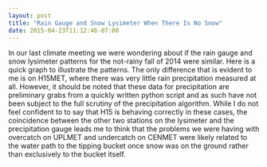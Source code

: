 ```yaml
---
layout: post
title: "Rain Gauge and Snow Lysimeter When There Is No Snow"
date: 2015-04-23T11:12:46-07:00
---
```


In our last climate meeting we were wondering about if the rain gauge and snow lysimeter patterns for the not-rainy fall of 2014 were similar. Here is a quick graph to illustrate the patterns. The only difference that is evident to me is on H15MET, where there was very little rain precipitation measured at all. However, it should be noted that these data for precipitation are preliminary grabs from a quickly written python script and as such have not been subject to the full scrutiny of the precipitation algorithm. While I do not feel confident to to say that H15 is behaving correctly in these cases, the coincidence between the other two stations on the lysimeter and the precipitation gauge leads me to think that the problems we were having with overcatch on UPLMET and undercatch on CENMET were likely related to the water path to the tipping bucket once snow was on the ground rather than exclusively to the bucket itself. 



<style>

</style>

<div id="fig_el8059643738165288636646531"></div>
<script>
function mpld3_load_lib(url, callback){
  var s = document.createElement('script');
  s.src = url;
  s.async = true;
  s.onreadystatechange = s.onload = callback;
  s.onerror = function(){console.warn("failed to load library " + url);};
  document.getElementsByTagName("head")[0].appendChild(s);
}

if(typeof(mpld3) !== "undefined" && mpld3._mpld3IsLoaded){
   // already loaded: just create the figure
   !function(mpld3){
       
       mpld3.draw_figure("fig_el8059643738165288636646531", {"axes": [{"xlim": [735460.0, 735598.0], "yscale": "linear", "axesbg": "#F0F0F0", "texts": [{"v_baseline": "auto", "h_anchor": "middle", "color": "#000000", "text": "mm", "coordinates": "axes", "zorder": 3, "alpha": 1, "fontsize": 16.8, "position": [-0.066114403735632182, 0.5], "rotation": -90.0, "id": "el805964532153424"}, {"v_baseline": "auto", "h_anchor": "middle", "color": "#000000", "text": "Daily precipitation, Fall 2014, UPLMET", "coordinates": "axes", "zorder": 3, "alpha": 1, "fontsize": 20.16, "position": [0.5, 1.0562169312169307], "rotation": -0.0, "id": "el805964532312336"}, {"v_baseline": "auto", "h_anchor": "start", "color": "#000000", "text": "None", "coordinates": "axes", "zorder": 2000003.0, "alpha": 1, "fontsize": 14.0, "position": [-0.09195402298850576, -3.3714285714285719], "rotation": -0.0, "id": "el805964535124176"}, {"v_baseline": "auto", "h_anchor": "start", "color": "#000000", "text": "snow", "coordinates": "axes", "zorder": 2000003.0, "alpha": 1, "fontsize": 16.8, "position": [0.88651109015804597, 0.67821428571428566], "rotation": -0.0, "id": "el805964535020880"}, {"v_baseline": "auto", "h_anchor": "start", "color": "#000000", "text": "pre", "coordinates": "axes", "zorder": 2000003.0, "alpha": 1, "fontsize": 16.8, "position": [0.88651109015804597, 0.3915079365079368], "rotation": -0.0, "id": "el805964535076496"}], "zoomable": true, "images": [], "xdomain": [[2014, 7, 15, 0, 0, 0, 0.0], [2014, 11, 31, 0, 0, 0, 0.0]], "ylim": [0.0, 140.0], "paths": [{"edgecolor": "#F0F0F0", "facecolor": "#F0F0F0", "edgewidth": 0.5, "pathcodes": ["M", "L", "S", "L", "S", "L", "S", "L", "S", "Z"], "yindex": 1, "coordinates": "axes", "dasharray": "10,0", "zorder": 2000001.0, "alpha": 1, "xindex": 0, "data": "data03", "id": "el805964535020432"}], "sharey": [], "sharex": ["el805964532526032", "el805964534306832"], "axesbgalpha": null, "axes": [{"scale": "linear", "tickformat": "", "grid": {"color": "#CBCBCB", "alpha": 1.0, "dasharray": "10,0", "gridOn": true}, "fontsize": 14.0, "position": "bottom", "nticks": 10, "tickvalues": null}, {"scale": "linear", "tickformat": null, "grid": {"color": "#CBCBCB", "alpha": 1.0, "dasharray": "10,0", "gridOn": true}, "fontsize": 14.0, "position": "left", "nticks": 8, "tickvalues": null}], "lines": [{"color": "#000000", "yindex": 1, "coordinates": "data", "dasharray": "10,0", "zorder": 2, "alpha": 1, "xindex": 0, "linewidth": 0.5, "data": "data01", "id": "el805964532313936"}, {"color": "#FF0000", "yindex": 2, "coordinates": "data", "dasharray": "10,0", "zorder": 2, "alpha": 1, "xindex": 0, "linewidth": 0.5, "data": "data01", "id": "el805964534966480"}, {"color": "#000000", "yindex": 1, "coordinates": "axes", "dasharray": "10,0", "zorder": 2000002.0, "alpha": 1, "xindex": 0, "linewidth": 0.5, "data": "data02", "id": "el805964535075024"}, {"color": "#FF0000", "yindex": 2, "coordinates": "axes", "dasharray": "10,0", "zorder": 2000002.0, "alpha": 1, "xindex": 0, "linewidth": 0.5, "data": "data02", "id": "el805964535077392"}], "markers": [], "id": "el805964373818960", "ydomain": [0.0, 140.0], "collections": [], "xscale": "date", "bbox": [0.080000000000000002, 0.69411764705882351, 0.87, 0.20588235294117652]}, {"xlim": [735460.0, 735598.0], "yscale": "linear", "axesbg": "#F0F0F0", "texts": [{"v_baseline": "auto", "h_anchor": "middle", "color": "#000000", "text": "mm", "coordinates": "axes", "zorder": 3, "alpha": 1, "fontsize": 16.8, "position": [-0.066114403735632182, 0.5], "rotation": -90.0, "id": "el805964532689168"}, {"v_baseline": "auto", "h_anchor": "middle", "color": "#000000", "text": "Daily precipitation, Fall 2014, CENMET", "coordinates": "axes", "zorder": 3, "alpha": 1, "fontsize": 20.16, "position": [0.5, 1.0562169312169312], "rotation": -0.0, "id": "el805964532641168"}, {"v_baseline": "auto", "h_anchor": "start", "color": "#000000", "text": "None", "coordinates": "axes", "zorder": 2000003.0, "alpha": 1, "fontsize": 14.0, "position": [-0.09195402298850576, -2.1714285714285717], "rotation": -0.0, "id": "el805964535178576"}, {"v_baseline": "auto", "h_anchor": "start", "color": "#000000", "text": "snow", "coordinates": "axes", "zorder": 2000003.0, "alpha": 1, "fontsize": 16.8, "position": [0.88651109015804597, 0.67821428571428566], "rotation": -0.0, "id": "el805964535125456"}, {"v_baseline": "auto", "h_anchor": "start", "color": "#000000", "text": "pre", "coordinates": "axes", "zorder": 2000003.0, "alpha": 1, "fontsize": 16.8, "position": [0.88651109015804597, 0.39150793650793636], "rotation": -0.0, "id": "el805964535126928"}], "zoomable": true, "images": [], "xdomain": [[2014, 7, 15, 0, 0, 0, 0.0], [2014, 11, 31, 0, 0, 0, 0.0]], "ylim": [0.0, 120.0], "paths": [{"edgecolor": "#F0F0F0", "facecolor": "#F0F0F0", "edgewidth": 0.5, "pathcodes": ["M", "L", "S", "L", "S", "L", "S", "L", "S", "Z"], "yindex": 2, "coordinates": "axes", "dasharray": "10,0", "zorder": 2000001.0, "alpha": 1, "xindex": 0, "data": "data03", "id": "el805964535124944"}], "sharey": [], "sharex": ["el805964373818960", "el805964534306832"], "axesbgalpha": null, "axes": [{"scale": "linear", "tickformat": "", "grid": {"color": "#CBCBCB", "alpha": 1.0, "dasharray": "10,0", "gridOn": true}, "fontsize": 14.0, "position": "bottom", "nticks": 10, "tickvalues": null}, {"scale": "linear", "tickformat": null, "grid": {"color": "#CBCBCB", "alpha": 1.0, "dasharray": "10,0", "gridOn": true}, "fontsize": 14.0, "position": "left", "nticks": 7, "tickvalues": null}], "lines": [{"color": "#000000", "yindex": 3, "coordinates": "data", "dasharray": "10,0", "zorder": 2, "alpha": 1, "xindex": 0, "linewidth": 0.5, "data": "data01", "id": "el805964534910096"}, {"color": "#FF0000", "yindex": 4, "coordinates": "data", "dasharray": "10,0", "zorder": 2, "alpha": 1, "xindex": 0, "linewidth": 0.5, "data": "data01", "id": "el805964534968208"}, {"color": "#000000", "yindex": 1, "coordinates": "axes", "dasharray": "10,0", "zorder": 2000002.0, "alpha": 1, "xindex": 0, "linewidth": 0.5, "data": "data02", "id": "el805964535126352"}, {"color": "#FF0000", "yindex": 3, "coordinates": "axes", "dasharray": "10,0", "zorder": 2000002.0, "alpha": 1, "xindex": 0, "linewidth": 0.5, "data": "data02", "id": "el805964535127696"}], "markers": [], "id": "el805964532526032", "ydomain": [0.0, 120.0], "collections": [], "xscale": "date", "bbox": [0.080000000000000002, 0.44705882352941184, 0.87, 0.20588235294117641]}, {"xlim": [735460.0, 735598.0], "yscale": "linear", "axesbg": "#F0F0F0", "texts": [{"v_baseline": "auto", "h_anchor": "middle", "color": "#000000", "text": "mm", "coordinates": "axes", "zorder": 3, "alpha": 1, "fontsize": 16.8, "position": [-0.066114403735632182, 0.5], "rotation": -90.0, "id": "el805964534399056"}, {"v_baseline": "auto", "h_anchor": "middle", "color": "#000000", "text": "Daily precipitation, Fall 2014, H15MET", "coordinates": "axes", "zorder": 3, "alpha": 1, "fontsize": 20.16, "position": [0.5, 1.0562169312169312], "rotation": -0.0, "id": "el805964534433680"}, {"v_baseline": "auto", "h_anchor": "start", "color": "#000000", "text": "None", "coordinates": "axes", "zorder": 2000003.0, "alpha": 1, "fontsize": 14.0, "position": [-0.09195402298850576, -0.97142857142857175], "rotation": -0.0, "id": "el805964535234000"}, {"v_baseline": "auto", "h_anchor": "start", "color": "#000000", "text": "snow", "coordinates": "axes", "zorder": 2000003.0, "alpha": 1, "fontsize": 16.8, "position": [0.88651109015804597, 0.67821428571428544], "rotation": -0.0, "id": "el805964535179856"}, {"v_baseline": "auto", "h_anchor": "start", "color": "#000000", "text": "pre", "coordinates": "axes", "zorder": 2000003.0, "alpha": 1, "fontsize": 16.8, "position": [0.88651109015804597, 0.39150793650793614], "rotation": -0.0, "id": "el805964535231440"}], "zoomable": true, "images": [], "xdomain": [[2014, 7, 15, 0, 0, 0, 0.0], [2014, 11, 31, 0, 0, 0, 0.0]], "ylim": [0.0, 140.0], "paths": [{"edgecolor": "#F0F0F0", "facecolor": "#F0F0F0", "edgewidth": 0.5, "pathcodes": ["M", "L", "S", "L", "S", "L", "S", "L", "S", "Z"], "yindex": 3, "coordinates": "axes", "dasharray": "10,0", "zorder": 2000001.0, "alpha": 1, "xindex": 0, "data": "data03", "id": "el805964535179344"}], "sharey": [], "sharex": ["el805964532526032", "el805964373818960"], "axesbgalpha": null, "axes": [{"scale": "linear", "tickformat": null, "grid": {"color": "#CBCBCB", "alpha": 1.0, "dasharray": "10,0", "gridOn": true}, "fontsize": 14.0, "position": "bottom", "nticks": 10, "tickvalues": null}, {"scale": "linear", "tickformat": null, "grid": {"color": "#CBCBCB", "alpha": 1.0, "dasharray": "10,0", "gridOn": true}, "fontsize": 14.0, "position": "left", "nticks": 8, "tickvalues": null}], "lines": [{"color": "#000000", "yindex": 5, "coordinates": "data", "dasharray": "10,0", "zorder": 2, "alpha": 1, "xindex": 0, "linewidth": 0.5, "data": "data01", "id": "el805964534964752"}, {"color": "#FF0000", "yindex": 6, "coordinates": "data", "dasharray": "10,0", "zorder": 2, "alpha": 1, "xindex": 0, "linewidth": 0.5, "data": "data01", "id": "el805964532779984"}, {"color": "#000000", "yindex": 4, "coordinates": "axes", "dasharray": "10,0", "zorder": 2000002.0, "alpha": 1, "xindex": 0, "linewidth": 0.5, "data": "data02", "id": "el805964535180752"}, {"color": "#FF0000", "yindex": 5, "coordinates": "axes", "dasharray": "10,0", "zorder": 2000002.0, "alpha": 1, "xindex": 0, "linewidth": 0.5, "data": "data02", "id": "el805964535232336"}], "markers": [], "id": "el805964534306832", "ydomain": [0.0, 140.0], "collections": [], "xscale": "date", "bbox": [0.080000000000000002, 0.20000000000000007, 0.87, 0.20588235294117646]}], "height": 480.0, "width": 640.0, "plugins": [{"type": "reset"}, {"enabled": false, "button": true, "type": "zoom"}, {"enabled": false, "button": true, "type": "boxzoom"}], "data": {"data02": [[0.8026988296216475, 0.7443253968253968, 0.4576190476190479, 0.4576190476190475, 0.7443253968253966, 0.45761904761904726], [0.8496336955220306, 0.7443253968253968, 0.4576190476190479, 0.4576190476190475, 0.7443253968253966, 0.45761904761904726]], "data03": [[0.7859363775143678, 0.27547619047619065, 0.2754761904761902, 0.2754761904761902], [0.9765325670498085, 0.27547619047619065, 0.2754761904761902, 0.2754761904761902], [0.9832375478927203, 0.27547619047619065, 0.2754761904761902, 0.2754761904761902], [0.9832375478927203, 0.31325396825396856, 0.3132539682539681, 0.3132539682539679], [0.9832375478927203, 0.8677777777777775, 0.8677777777777775, 0.8677777777777778], [0.9832375478927203, 0.9055555555555559, 0.9055555555555554, 0.9055555555555554], [0.9765325670498085, 0.9055555555555559, 0.9055555555555554, 0.9055555555555554], [0.7859363775143678, 0.9055555555555559, 0.9055555555555554, 0.9055555555555554], [0.779231396671456, 0.9055555555555559, 0.9055555555555554, 0.9055555555555554], [0.779231396671456, 0.8677777777777775, 0.8677777777777775, 0.8677777777777778], [0.779231396671456, 0.31325396825396856, 0.3132539682539681, 0.3132539682539679], [0.779231396671456, 0.27547619047619065, 0.2754761904761902, 0.2754761904761902], [0.7859363775143678, 0.27547619047619065, 0.2754761904761902, 0.2754761904761902]], "data01": [[735460.0, 0.0, 0.1000000000003638, 0.0, 0.500000000001819, 0.0, 0.0], [735461.0, 0.0, 0.0, 0.0, 0.2000000000007276, 0.0, 0.0], [735462.0, 0.0, 0.0, 0.0, 0.2000000000007276, 0.0, 0.0], [735463.0, 0.0, 0.0, 0.0, 0.9000000000032742, 0.0, 0.0], [735464.0, 0.0, 0.0, 0.0, 0.2000000000007276, 0.0, 0.0], [735465.0, 0.6900000000000001, 1.2000000000007276, 0.5, 0.500000000001819, 0.0, 0.0], [735466.0, 0.0, 0.1000000000003638, 0.0, 0.1000000000003638, 0.0, 0.0], [735467.0, 0.0, 0.0, 0.0, 0.4000000000014552, 0.0, 0.0], [735468.0, 0.0, 0.0, 0.0, 0.2000000000007276, 0.0, 0.0], [735469.0, 0.0, 0.0, 0.0, 0.3000000000010914, 0.0, 0.0], [735470.0, 0.0, 0.0, 0.0, 0.500000000001819, 0.0, 0.0], [735471.0, 0.0, 0.0, 0.0, 0.1000000000003638, 0.0, 0.0], [735472.0, 0.0, 0.0, 0.0, 0.4000000000014552, 0.0, 0.0], [735473.0, 0.0, 0.0, 0.0, 0.4000000000005457, 0.0, 0.0], [735474.0, 0.0, 0.0, 0.0, 0.3000000000010914, 0.0, 0.0], [735475.0, 12.270000000000007, 10.800000000002001, 9.36, 9.10000000000764, 5.51, 0.0], [735476.0, 0.23, 0.3000000000010914, 0.0, 0.3000000000010914, 0.25, 0.0], [735477.0, 0.0, 0.0, 0.25, 0.500000000001819, 0.0, 0.0], [735478.0, 0.0, 0.0, 0.0, 0.6000000000021828, 0.0, 0.0], [735479.0, 0.0, 0.0, 0.0, 0.2000000000007276, 0.0, 0.0], [735480.0, 0.0, 0.0, 0.0, 0.6000000000021828, 0.0, 0.0], [735481.0, 0.0, 0.0, 0.0, 0.6000000000012733, 0.0, 0.0], [735482.0, 0.0, 0.0, 0.0, 0.500000000001819, 0.0, 0.0], [735483.0, 0.0, 0.0, 0.0, 0.4000000000014552, 0.0, 0.0], [735484.0, 0.0, 0.0, 0.0, 0.500000000001819, 0.0, 0.0], [735485.0, 0.0, 0.0, 0.0, 0.1000000000003638, 0.0, 0.0], [735486.0, 0.0, 0.0, 0.0, 0.8000000000029104, 0.0, 0.0], [735487.0, 0.0, 0.0, 0.0, 0.9000000000032742, 0.0, 0.0], [735488.0, 0.0, 0.0, 0.0, 0.500000000001819, 0.0, 0.0], [735489.0, 0.0, 0.0, 0.0, 0.1000000000003638, 0.0, 0.0], [735490.0, 0.0, 0.1000000000003638, 0.0, 0.1000000000003638, 0.0, 0.0], [735491.0, 0.0, 0.0, 0.0, 0.4000000000014552, 0.0, 0.0], [735492.0, 0.0, 0.0, 0.0, 0.0, 0.0, 0.0], [735493.0, 0.0, 0.0, 0.0, 0.0, 0.0, 0.0], [735494.0, 2.5300000000000002, 1.200000000001637, 1.25, 0.2000000000007276, 0.0, 0.0], [735495.0, 0.23, 0.1000000000003638, 0.25, 0.3000000000010914, 0.0, 0.0], [735496.0, 0.0, 0.0, 0.0, 0.2000000000007276, 0.0, 0.0], [735497.0, 0.0, 0.0, 0.0, 0.0, 0.0, 0.0], [735498.0, 0.0, 0.0, 0.0, 0.0, 0.0, 0.0], [735499.0, 0.0, 0.1000000000003638, 0.0, 0.0, 0.0, 0.0], [735500.0, 28.430000000000025, 30.300000000016553, 33.92, 33.900000000017826, 31.630000000000003, 0.0], [735501.0, 3.0100000000000002, 3.300000000002001, 4.25, 4.5000000000081855, 4.52, 0.0], [735502.0, 1.3800000000000001, 1.000000000001819, 0.5, 0.6000000000021828, 1.0, 0.0], [735503.0, 0.0, 0.2000000000007276, 0.0, 0.2000000000007276, 0.0, 0.0], [735504.0, 0.0, 0.1000000000003638, 0.0, 0.0, 0.0, 0.0], [735505.0, 4.140000000000001, 3.900000000001455, 3.26, 2.8000000000065484, 3.25, 0.0], [735506.0, 8.060000000000008, 7.800000000007458, 10.799999999999999, 11.800000000009277, 12.819999999999999, 0.0], [735507.0, 0.0, 0.1000000000003638, 0.0, 0.3000000000010914, 0.0, 0.0], [735508.0, 0.0, 0.0, 0.0, 0.0, 0.0, 0.0], [735509.0, 0.0, 0.0, 0.0, 0.0, 0.0, 0.0], [735510.0, 0.0, 0.1000000000003638, 0.0, 0.0, 0.0, 0.0], [735511.0, 0.0, 0.2000000000007276, 0.0, 0.0, 0.0, 0.0], [735512.0, 0.0, 0.1000000000003638, 0.0, 0.0, 0.0, 0.0], [735513.0, 0.0, 0.0, 0.0, 0.0, 0.0, 0.0], [735514.0, 0.0, 0.0, 0.0, 0.0, 0.0, 0.0], [735515.0, 0.0, 0.0, 0.0, 0.0, 0.0, 0.0], [735516.0, 0.0, 0.0, 0.0, 0.0, 0.0, 0.0], [735517.0, 6.4600000000000035, 5.000000000003638, 7.52, 6.700000000004366, 6.51, 0.0], [735518.0, 0.0, 0.4000000000014552, 0.0, 0.500000000001819, 0.0, 0.0], [735519.0, 0.0, 0.0, 0.0, 0.0, 0.0, 0.0], [735520.0, 10.860000000000012, 11.10000000000673, 12.559999999999999, 12.500000000010914, 11.04, 0.0], [735521.0, 15.920000000000016, 15.900000000006003, 23.17000000000001, 24.500000000013642, 22.340000000000003, 0.0], [735522.0, 0.23, 0.500000000001819, 0.0, 0.5000000000009095, 0.25, 0.0], [735523.0, 2.3000000000000003, 1.6500000000014552, 2.75, 2.580000000005384, 2.75, 0.0], [735524.0, 2.7600000000000002, 2.4200000000064392, 1.0, 1.4200000000009823, 2.0, 0.0], [735525.0, 0.0, 0.13000000000101863, 0.0, 0.2600000000002183, 0.0, 0.0], [735526.0, 16.630000000000017, 17.42000000000553, 21.440000000000005, 22.760000000005675, 21.620000000000005, 0.0], [735527.0, 11.54000000000001, 12.219999999999345, 9.26, 9.670000000007349, 11.27, 0.0], [735528.0, 38.18, 39.010000000004766, 39.270000000000024, 41.81000000000586, 51.449999999999974, 0.0], [735529.0, 37.35999999999995, 37.400000000004184, 26.240000000000006, 26.90000000000964, 20.1, 0.0], [735530.0, 5.060000000000002, 6.10000000000673, 5.75, 5.900000000003274, 5.0, 0.0], [735531.0, 20.580000000000013, 20.400000000006003, 15.089999999999998, 15.500000000012733, 17.089999999999996, 0.0], [735532.0, 28.580000000000034, 48.40000000001146, 23.660000000000007, 24.500000000011823, 24.540000000000003, 0.0], [735533.0, 4.830000000000002, 1.500000000001819, 0.5, 0.9000000000014552, 0.25, 0.0], [735534.0, 28.670000000000027, 24.200000000008913, 21.410000000000004, 22.300000000011096, 23.860000000000007, 0.0], [735535.0, 0.23, 1.3000000000010914, 0.0, 0.1000000000003638, 0.75, 0.0], [735536.0, 26.220000000000006, 26.10000000000582, 26.270000000000007, 26.80000000000382, 26.780000000000005, 0.0], [735537.0, 19.19000000000001, 19.700000000007094, 17.799999999999997, 18.500000000006366, 18.29, 0.0], [735538.0, 5.7500000000000036, 6.200000000003456, 5.52, 5.700000000004366, 3.0, 0.0], [735539.0, 4.370000000000001, 4.000000000003638, 2.0, 2.6000000000067303, 3.0, 0.0], [735540.0, 6.440000000000005, 5.400000000006912, 4.0, 4.600000000010368, 5.5, 0.0], [735541.0, 37.569999999999965, 38.300000000014734, 21.54, 23.000000000023647, 24.31, 0.0], [735542.0, 0.23, 1.5000000000009095, 0.0, 0.2000000000007276, 0.25, 0.0], [735543.0, 10.180000000000007, 8.500000000002728, 6.01, 6.350000000000364, 5.25, 0.0], [735544.0, 0.0, 1.6000000000030923, 0.25, 0.3500000000003638, 0.25, 0.0], [735545.0, 0.0, 0.0, 0.0, 0.03999999999996362, 0.0, 0.0], [735546.0, 5.760000000000003, 4.5000000000027285, 5.52, 5.510000000002037, 5.51, 0.0], [735547.0, 1.1500000000000001, 2.300000000002001, 1.25, 0.9400000000014188, 0.75, 0.0], [735548.0, 0.0, 0.0500000000001819, 0.0, 0.040000000000873115, 0.0, 0.0], [735549.0, 0.0, 0.0, 0.0, 0.38000000000101863, 0.0, 0.0], [735550.0, 99.82999999999991, 95.09000000000833, 69.88999999999997, 67.3600000000024, 56.709999999999994, 0.0], [735551.0, 32.730000000000004, 32.400000000004184, 25.730000000000008, 26.200000000001637, 21.589999999999996, 0.0], [735552.0, 0.0, 0.0, 0.0, 0.2000000000007276, 0.0, 0.0], [735553.0, 0.0, 0.0, 0.0, 0.0, 0.0, 0.0], [735554.0, 0.0, 0.0, 0.0, 0.2000000000007276, 0.0, 0.0], [735555.0, 0.0, 0.0, 0.0, 0.0, 0.0, 0.0], [735556.0, 5.290000000000003, 4.400000000003274, 7.0, 6.300000000005639, 9.01, 0.0], [735557.0, 9.020000000000005, 8.93000000000211, 5.77, 6.700000000006185, 9.01, 0.0], [735558.0, 81.25999999999993, 83.7799999999952, 70.00999999999996, 70.08999999999833, 75.36000000000003, 0.0], [735559.0, 16.400000000000016, 37.40000000001146, 20.629999999999995, 21.200000000008004, 17.32, 0.0], [735560.0, 4.830000000000002, 8.800000000007458, 4.0, 4.400000000004184, 5.5, 0.0], [735561.0, 21.500000000000014, 10.200000000002547, 5.5, 5.800000000004729, 3.5, 0.0], [735562.0, 67.57999999999984, 58.40000000000509, 14.52, 15.500000000010914, 15.5, 0.0], [735563.0, 0.23, 0.5000000000009095, 0.0, 0.5000000000009095, 0.25, 0.0], [735564.0, 26.350000000000026, 28.900000000004184, 34.98000000000002, 36.00000000001364, 34.92, 0.0], [735565.0, 60.3299999999999, 66.80000000000655, 81.71000000000005, 81.20000000000437, 71.17999999999999, 0.0], [735566.0, 1.1500000000000001, 18.300000000010186, 3.0, 9.800000000005639, 6.25, 0.0], [735567.0, 0.0, 0.1000000000003638, 0.0, 0.4000000000014552, 0.0, 0.0], [735568.0, 16.100000000000023, 23.900000000004184, 18.75, 17.200000000003456, 19.25, 0.0], [735569.0, 8.510000000000009, 5.200000000000728, 9.25, 2.000000000001819, 4.5, 0.0], [735570.0, 12.420000000000016, 3.300000000002001, 6.25, 6.200000000004366, 4.0, 0.0], [735571.0, 19.560000000000027, 10.700000000006185, 16.799999999999997, 17.100000000014006, 18.53, 0.0], [735572.0, 7.380000000000001, 5.400000000002365, 8.319999999999999, 8.600000000000364, 5.039999999999999, 0.0], [735573.0, 5.5500000000000025, 6.100000000003092, 8.86, 8.400000000000546, 9.83, 0.0], [735574.0, 0.23, 0.1000000000003638, 0.0, 0.0, 0.0, 0.0], [735575.0, 0.0, 0.0, 0.0, 0.0, 0.0, 0.0], [735576.0, 11.980000000000013, 11.400000000003274, 16.06, 15.600000000010368, 15.549999999999999, 0.0], [735577.0, 6.480000000000003, 7.149999999999636, 8.62, 5.369999999999891, 12.399999999999999, 0.0], [735578.0, 3.45, 3.290000000002692, 3.01, 3.0400000000036016, 3.5, 0.0], [735579.0, 3.22, 4.080000000003565, 1.5, 2.1300000000046566, 1.25, 0.0], [735580.0, 0.6900000000000001, 4.610000000006039, 0.5, 0.6400000000030559, 1.25, 0.0], [735581.0, 0.0, 0.03999999999996362, 0.0, 0.2900000000017826, 0.25, 0.0], [735582.0, 0.23, 0.7900000000026921, 3.75, 2.440000000003238, 0.75, 0.0], [735583.0, 2.0700000000000003, 0.7900000000008731, 1.5, 1.3100000000058571, 1.5, 0.0], [735584.0, 5.060000000000002, 5.140000000001237, 3.5, 3.5500000000029104, 4.0, 0.0], [735585.0, 8.750000000000009, 4.74000000000342, 7.299999999999999, 6.560000000004038, 5.01, 0.0], [735586.0, 8.750000000000009, 15.630000000004657, 13.51, 12.860000000007858, 17.04, 0.0], [735587.0, 136.9900000000001, 131.19999999999982, 110.92000000000029, 110.04000000000087, 124.15000000000029, 0.0], [735588.0, 100.31999999999992, 105.50000000000273, 83.49000000000005, 82.60000000001037, 80.92000000000004, 0.0], [735589.0, 12.470000000000013, 14.000000000007276, 11.01, 11.60000000000673, 10.76, 0.0], [735590.0, 10.120000000000012, 8.120000000005348, 6.25, 5.170000000008258, 4.75, 0.0], [735591.0, 7.850000000000005, 28.170000000011896, 21.23, 40.32000000001062, 20.629999999999995, 0.0], [735592.0, 0.6900000000000001, 17.120000000011714, 1.0, 13.130000000012842, 2.25, 0.0], [735593.0, 0.23, 0.4000000000014552, 0.5, 0.8000000000029104, 2.0, 0.0], [735594.0, 0.23, 24.80000000000291, 0.0, 18.200000000002547, 1.75, 0.0], [735595.0, 0.23, 33.600000000016735, 1.75, 16.700000000010732, 5.0, 0.0], [735596.0, 0.23, 22.800000000012005, 0.25, 13.700000000010732, 1.5, 0.0], [735597.0, 0.0, 0.2000000000007276, 0.0, 0.0, 1.25, 0.0], [735598.0, 0.0, 0.0, 0.0, 0.0, 1.0, 0.0]]}, "id": "el805964373816528"});
   }(mpld3);
}else if(typeof define === "function" && define.amd){
   // require.js is available: use it to load d3/mpld3
   require.config({paths: {d3: "https://mpld3.github.io/js/d3.v3.min"}});
   require(["d3"], function(d3){
      window.d3 = d3;
      mpld3_load_lib("https://mpld3.github.io/js/mpld3.v0.2.js", function(){
         
         mpld3.draw_figure("fig_el8059643738165288636646531", {"axes": [{"xlim": [735460.0, 735598.0], "yscale": "linear", "axesbg": "#F0F0F0", "texts": [{"v_baseline": "auto", "h_anchor": "middle", "color": "#000000", "text": "mm", "coordinates": "axes", "zorder": 3, "alpha": 1, "fontsize": 16.8, "position": [-0.066114403735632182, 0.5], "rotation": -90.0, "id": "el805964532153424"}, {"v_baseline": "auto", "h_anchor": "middle", "color": "#000000", "text": "Daily precipitation, Fall 2014, UPLMET", "coordinates": "axes", "zorder": 3, "alpha": 1, "fontsize": 20.16, "position": [0.5, 1.0562169312169307], "rotation": -0.0, "id": "el805964532312336"}, {"v_baseline": "auto", "h_anchor": "start", "color": "#000000", "text": "None", "coordinates": "axes", "zorder": 2000003.0, "alpha": 1, "fontsize": 14.0, "position": [-0.09195402298850576, -3.3714285714285719], "rotation": -0.0, "id": "el805964535124176"}, {"v_baseline": "auto", "h_anchor": "start", "color": "#000000", "text": "snow", "coordinates": "axes", "zorder": 2000003.0, "alpha": 1, "fontsize": 16.8, "position": [0.88651109015804597, 0.67821428571428566], "rotation": -0.0, "id": "el805964535020880"}, {"v_baseline": "auto", "h_anchor": "start", "color": "#000000", "text": "pre", "coordinates": "axes", "zorder": 2000003.0, "alpha": 1, "fontsize": 16.8, "position": [0.88651109015804597, 0.3915079365079368], "rotation": -0.0, "id": "el805964535076496"}], "zoomable": true, "images": [], "xdomain": [[2014, 7, 15, 0, 0, 0, 0.0], [2014, 11, 31, 0, 0, 0, 0.0]], "ylim": [0.0, 140.0], "paths": [{"edgecolor": "#F0F0F0", "facecolor": "#F0F0F0", "edgewidth": 0.5, "pathcodes": ["M", "L", "S", "L", "S", "L", "S", "L", "S", "Z"], "yindex": 1, "coordinates": "axes", "dasharray": "10,0", "zorder": 2000001.0, "alpha": 1, "xindex": 0, "data": "data03", "id": "el805964535020432"}], "sharey": [], "sharex": ["el805964532526032", "el805964534306832"], "axesbgalpha": null, "axes": [{"scale": "linear", "tickformat": "", "grid": {"color": "#CBCBCB", "alpha": 1.0, "dasharray": "10,0", "gridOn": true}, "fontsize": 14.0, "position": "bottom", "nticks": 10, "tickvalues": null}, {"scale": "linear", "tickformat": null, "grid": {"color": "#CBCBCB", "alpha": 1.0, "dasharray": "10,0", "gridOn": true}, "fontsize": 14.0, "position": "left", "nticks": 8, "tickvalues": null}], "lines": [{"color": "#000000", "yindex": 1, "coordinates": "data", "dasharray": "10,0", "zorder": 2, "alpha": 1, "xindex": 0, "linewidth": 0.5, "data": "data01", "id": "el805964532313936"}, {"color": "#FF0000", "yindex": 2, "coordinates": "data", "dasharray": "10,0", "zorder": 2, "alpha": 1, "xindex": 0, "linewidth": 0.5, "data": "data01", "id": "el805964534966480"}, {"color": "#000000", "yindex": 1, "coordinates": "axes", "dasharray": "10,0", "zorder": 2000002.0, "alpha": 1, "xindex": 0, "linewidth": 0.5, "data": "data02", "id": "el805964535075024"}, {"color": "#FF0000", "yindex": 2, "coordinates": "axes", "dasharray": "10,0", "zorder": 2000002.0, "alpha": 1, "xindex": 0, "linewidth": 0.5, "data": "data02", "id": "el805964535077392"}], "markers": [], "id": "el805964373818960", "ydomain": [0.0, 140.0], "collections": [], "xscale": "date", "bbox": [0.080000000000000002, 0.69411764705882351, 0.87, 0.20588235294117652]}, {"xlim": [735460.0, 735598.0], "yscale": "linear", "axesbg": "#F0F0F0", "texts": [{"v_baseline": "auto", "h_anchor": "middle", "color": "#000000", "text": "mm", "coordinates": "axes", "zorder": 3, "alpha": 1, "fontsize": 16.8, "position": [-0.066114403735632182, 0.5], "rotation": -90.0, "id": "el805964532689168"}, {"v_baseline": "auto", "h_anchor": "middle", "color": "#000000", "text": "Daily precipitation, Fall 2014, CENMET", "coordinates": "axes", "zorder": 3, "alpha": 1, "fontsize": 20.16, "position": [0.5, 1.0562169312169312], "rotation": -0.0, "id": "el805964532641168"}, {"v_baseline": "auto", "h_anchor": "start", "color": "#000000", "text": "None", "coordinates": "axes", "zorder": 2000003.0, "alpha": 1, "fontsize": 14.0, "position": [-0.09195402298850576, -2.1714285714285717], "rotation": -0.0, "id": "el805964535178576"}, {"v_baseline": "auto", "h_anchor": "start", "color": "#000000", "text": "snow", "coordinates": "axes", "zorder": 2000003.0, "alpha": 1, "fontsize": 16.8, "position": [0.88651109015804597, 0.67821428571428566], "rotation": -0.0, "id": "el805964535125456"}, {"v_baseline": "auto", "h_anchor": "start", "color": "#000000", "text": "pre", "coordinates": "axes", "zorder": 2000003.0, "alpha": 1, "fontsize": 16.8, "position": [0.88651109015804597, 0.39150793650793636], "rotation": -0.0, "id": "el805964535126928"}], "zoomable": true, "images": [], "xdomain": [[2014, 7, 15, 0, 0, 0, 0.0], [2014, 11, 31, 0, 0, 0, 0.0]], "ylim": [0.0, 120.0], "paths": [{"edgecolor": "#F0F0F0", "facecolor": "#F0F0F0", "edgewidth": 0.5, "pathcodes": ["M", "L", "S", "L", "S", "L", "S", "L", "S", "Z"], "yindex": 2, "coordinates": "axes", "dasharray": "10,0", "zorder": 2000001.0, "alpha": 1, "xindex": 0, "data": "data03", "id": "el805964535124944"}], "sharey": [], "sharex": ["el805964373818960", "el805964534306832"], "axesbgalpha": null, "axes": [{"scale": "linear", "tickformat": "", "grid": {"color": "#CBCBCB", "alpha": 1.0, "dasharray": "10,0", "gridOn": true}, "fontsize": 14.0, "position": "bottom", "nticks": 10, "tickvalues": null}, {"scale": "linear", "tickformat": null, "grid": {"color": "#CBCBCB", "alpha": 1.0, "dasharray": "10,0", "gridOn": true}, "fontsize": 14.0, "position": "left", "nticks": 7, "tickvalues": null}], "lines": [{"color": "#000000", "yindex": 3, "coordinates": "data", "dasharray": "10,0", "zorder": 2, "alpha": 1, "xindex": 0, "linewidth": 0.5, "data": "data01", "id": "el805964534910096"}, {"color": "#FF0000", "yindex": 4, "coordinates": "data", "dasharray": "10,0", "zorder": 2, "alpha": 1, "xindex": 0, "linewidth": 0.5, "data": "data01", "id": "el805964534968208"}, {"color": "#000000", "yindex": 1, "coordinates": "axes", "dasharray": "10,0", "zorder": 2000002.0, "alpha": 1, "xindex": 0, "linewidth": 0.5, "data": "data02", "id": "el805964535126352"}, {"color": "#FF0000", "yindex": 3, "coordinates": "axes", "dasharray": "10,0", "zorder": 2000002.0, "alpha": 1, "xindex": 0, "linewidth": 0.5, "data": "data02", "id": "el805964535127696"}], "markers": [], "id": "el805964532526032", "ydomain": [0.0, 120.0], "collections": [], "xscale": "date", "bbox": [0.080000000000000002, 0.44705882352941184, 0.87, 0.20588235294117641]}, {"xlim": [735460.0, 735598.0], "yscale": "linear", "axesbg": "#F0F0F0", "texts": [{"v_baseline": "auto", "h_anchor": "middle", "color": "#000000", "text": "mm", "coordinates": "axes", "zorder": 3, "alpha": 1, "fontsize": 16.8, "position": [-0.066114403735632182, 0.5], "rotation": -90.0, "id": "el805964534399056"}, {"v_baseline": "auto", "h_anchor": "middle", "color": "#000000", "text": "Daily precipitation, Fall 2014, H15MET", "coordinates": "axes", "zorder": 3, "alpha": 1, "fontsize": 20.16, "position": [0.5, 1.0562169312169312], "rotation": -0.0, "id": "el805964534433680"}, {"v_baseline": "auto", "h_anchor": "start", "color": "#000000", "text": "None", "coordinates": "axes", "zorder": 2000003.0, "alpha": 1, "fontsize": 14.0, "position": [-0.09195402298850576, -0.97142857142857175], "rotation": -0.0, "id": "el805964535234000"}, {"v_baseline": "auto", "h_anchor": "start", "color": "#000000", "text": "snow", "coordinates": "axes", "zorder": 2000003.0, "alpha": 1, "fontsize": 16.8, "position": [0.88651109015804597, 0.67821428571428544], "rotation": -0.0, "id": "el805964535179856"}, {"v_baseline": "auto", "h_anchor": "start", "color": "#000000", "text": "pre", "coordinates": "axes", "zorder": 2000003.0, "alpha": 1, "fontsize": 16.8, "position": [0.88651109015804597, 0.39150793650793614], "rotation": -0.0, "id": "el805964535231440"}], "zoomable": true, "images": [], "xdomain": [[2014, 7, 15, 0, 0, 0, 0.0], [2014, 11, 31, 0, 0, 0, 0.0]], "ylim": [0.0, 140.0], "paths": [{"edgecolor": "#F0F0F0", "facecolor": "#F0F0F0", "edgewidth": 0.5, "pathcodes": ["M", "L", "S", "L", "S", "L", "S", "L", "S", "Z"], "yindex": 3, "coordinates": "axes", "dasharray": "10,0", "zorder": 2000001.0, "alpha": 1, "xindex": 0, "data": "data03", "id": "el805964535179344"}], "sharey": [], "sharex": ["el805964532526032", "el805964373818960"], "axesbgalpha": null, "axes": [{"scale": "linear", "tickformat": null, "grid": {"color": "#CBCBCB", "alpha": 1.0, "dasharray": "10,0", "gridOn": true}, "fontsize": 14.0, "position": "bottom", "nticks": 10, "tickvalues": null}, {"scale": "linear", "tickformat": null, "grid": {"color": "#CBCBCB", "alpha": 1.0, "dasharray": "10,0", "gridOn": true}, "fontsize": 14.0, "position": "left", "nticks": 8, "tickvalues": null}], "lines": [{"color": "#000000", "yindex": 5, "coordinates": "data", "dasharray": "10,0", "zorder": 2, "alpha": 1, "xindex": 0, "linewidth": 0.5, "data": "data01", "id": "el805964534964752"}, {"color": "#FF0000", "yindex": 6, "coordinates": "data", "dasharray": "10,0", "zorder": 2, "alpha": 1, "xindex": 0, "linewidth": 0.5, "data": "data01", "id": "el805964532779984"}, {"color": "#000000", "yindex": 4, "coordinates": "axes", "dasharray": "10,0", "zorder": 2000002.0, "alpha": 1, "xindex": 0, "linewidth": 0.5, "data": "data02", "id": "el805964535180752"}, {"color": "#FF0000", "yindex": 5, "coordinates": "axes", "dasharray": "10,0", "zorder": 2000002.0, "alpha": 1, "xindex": 0, "linewidth": 0.5, "data": "data02", "id": "el805964535232336"}], "markers": [], "id": "el805964534306832", "ydomain": [0.0, 140.0], "collections": [], "xscale": "date", "bbox": [0.080000000000000002, 0.20000000000000007, 0.87, 0.20588235294117646]}], "height": 480.0, "width": 640.0, "plugins": [{"type": "reset"}, {"enabled": false, "button": true, "type": "zoom"}, {"enabled": false, "button": true, "type": "boxzoom"}], "data": {"data02": [[0.8026988296216475, 0.7443253968253968, 0.4576190476190479, 0.4576190476190475, 0.7443253968253966, 0.45761904761904726], [0.8496336955220306, 0.7443253968253968, 0.4576190476190479, 0.4576190476190475, 0.7443253968253966, 0.45761904761904726]], "data03": [[0.7859363775143678, 0.27547619047619065, 0.2754761904761902, 0.2754761904761902], [0.9765325670498085, 0.27547619047619065, 0.2754761904761902, 0.2754761904761902], [0.9832375478927203, 0.27547619047619065, 0.2754761904761902, 0.2754761904761902], [0.9832375478927203, 0.31325396825396856, 0.3132539682539681, 0.3132539682539679], [0.9832375478927203, 0.8677777777777775, 0.8677777777777775, 0.8677777777777778], [0.9832375478927203, 0.9055555555555559, 0.9055555555555554, 0.9055555555555554], [0.9765325670498085, 0.9055555555555559, 0.9055555555555554, 0.9055555555555554], [0.7859363775143678, 0.9055555555555559, 0.9055555555555554, 0.9055555555555554], [0.779231396671456, 0.9055555555555559, 0.9055555555555554, 0.9055555555555554], [0.779231396671456, 0.8677777777777775, 0.8677777777777775, 0.8677777777777778], [0.779231396671456, 0.31325396825396856, 0.3132539682539681, 0.3132539682539679], [0.779231396671456, 0.27547619047619065, 0.2754761904761902, 0.2754761904761902], [0.7859363775143678, 0.27547619047619065, 0.2754761904761902, 0.2754761904761902]], "data01": [[735460.0, 0.0, 0.1000000000003638, 0.0, 0.500000000001819, 0.0, 0.0], [735461.0, 0.0, 0.0, 0.0, 0.2000000000007276, 0.0, 0.0], [735462.0, 0.0, 0.0, 0.0, 0.2000000000007276, 0.0, 0.0], [735463.0, 0.0, 0.0, 0.0, 0.9000000000032742, 0.0, 0.0], [735464.0, 0.0, 0.0, 0.0, 0.2000000000007276, 0.0, 0.0], [735465.0, 0.6900000000000001, 1.2000000000007276, 0.5, 0.500000000001819, 0.0, 0.0], [735466.0, 0.0, 0.1000000000003638, 0.0, 0.1000000000003638, 0.0, 0.0], [735467.0, 0.0, 0.0, 0.0, 0.4000000000014552, 0.0, 0.0], [735468.0, 0.0, 0.0, 0.0, 0.2000000000007276, 0.0, 0.0], [735469.0, 0.0, 0.0, 0.0, 0.3000000000010914, 0.0, 0.0], [735470.0, 0.0, 0.0, 0.0, 0.500000000001819, 0.0, 0.0], [735471.0, 0.0, 0.0, 0.0, 0.1000000000003638, 0.0, 0.0], [735472.0, 0.0, 0.0, 0.0, 0.4000000000014552, 0.0, 0.0], [735473.0, 0.0, 0.0, 0.0, 0.4000000000005457, 0.0, 0.0], [735474.0, 0.0, 0.0, 0.0, 0.3000000000010914, 0.0, 0.0], [735475.0, 12.270000000000007, 10.800000000002001, 9.36, 9.10000000000764, 5.51, 0.0], [735476.0, 0.23, 0.3000000000010914, 0.0, 0.3000000000010914, 0.25, 0.0], [735477.0, 0.0, 0.0, 0.25, 0.500000000001819, 0.0, 0.0], [735478.0, 0.0, 0.0, 0.0, 0.6000000000021828, 0.0, 0.0], [735479.0, 0.0, 0.0, 0.0, 0.2000000000007276, 0.0, 0.0], [735480.0, 0.0, 0.0, 0.0, 0.6000000000021828, 0.0, 0.0], [735481.0, 0.0, 0.0, 0.0, 0.6000000000012733, 0.0, 0.0], [735482.0, 0.0, 0.0, 0.0, 0.500000000001819, 0.0, 0.0], [735483.0, 0.0, 0.0, 0.0, 0.4000000000014552, 0.0, 0.0], [735484.0, 0.0, 0.0, 0.0, 0.500000000001819, 0.0, 0.0], [735485.0, 0.0, 0.0, 0.0, 0.1000000000003638, 0.0, 0.0], [735486.0, 0.0, 0.0, 0.0, 0.8000000000029104, 0.0, 0.0], [735487.0, 0.0, 0.0, 0.0, 0.9000000000032742, 0.0, 0.0], [735488.0, 0.0, 0.0, 0.0, 0.500000000001819, 0.0, 0.0], [735489.0, 0.0, 0.0, 0.0, 0.1000000000003638, 0.0, 0.0], [735490.0, 0.0, 0.1000000000003638, 0.0, 0.1000000000003638, 0.0, 0.0], [735491.0, 0.0, 0.0, 0.0, 0.4000000000014552, 0.0, 0.0], [735492.0, 0.0, 0.0, 0.0, 0.0, 0.0, 0.0], [735493.0, 0.0, 0.0, 0.0, 0.0, 0.0, 0.0], [735494.0, 2.5300000000000002, 1.200000000001637, 1.25, 0.2000000000007276, 0.0, 0.0], [735495.0, 0.23, 0.1000000000003638, 0.25, 0.3000000000010914, 0.0, 0.0], [735496.0, 0.0, 0.0, 0.0, 0.2000000000007276, 0.0, 0.0], [735497.0, 0.0, 0.0, 0.0, 0.0, 0.0, 0.0], [735498.0, 0.0, 0.0, 0.0, 0.0, 0.0, 0.0], [735499.0, 0.0, 0.1000000000003638, 0.0, 0.0, 0.0, 0.0], [735500.0, 28.430000000000025, 30.300000000016553, 33.92, 33.900000000017826, 31.630000000000003, 0.0], [735501.0, 3.0100000000000002, 3.300000000002001, 4.25, 4.5000000000081855, 4.52, 0.0], [735502.0, 1.3800000000000001, 1.000000000001819, 0.5, 0.6000000000021828, 1.0, 0.0], [735503.0, 0.0, 0.2000000000007276, 0.0, 0.2000000000007276, 0.0, 0.0], [735504.0, 0.0, 0.1000000000003638, 0.0, 0.0, 0.0, 0.0], [735505.0, 4.140000000000001, 3.900000000001455, 3.26, 2.8000000000065484, 3.25, 0.0], [735506.0, 8.060000000000008, 7.800000000007458, 10.799999999999999, 11.800000000009277, 12.819999999999999, 0.0], [735507.0, 0.0, 0.1000000000003638, 0.0, 0.3000000000010914, 0.0, 0.0], [735508.0, 0.0, 0.0, 0.0, 0.0, 0.0, 0.0], [735509.0, 0.0, 0.0, 0.0, 0.0, 0.0, 0.0], [735510.0, 0.0, 0.1000000000003638, 0.0, 0.0, 0.0, 0.0], [735511.0, 0.0, 0.2000000000007276, 0.0, 0.0, 0.0, 0.0], [735512.0, 0.0, 0.1000000000003638, 0.0, 0.0, 0.0, 0.0], [735513.0, 0.0, 0.0, 0.0, 0.0, 0.0, 0.0], [735514.0, 0.0, 0.0, 0.0, 0.0, 0.0, 0.0], [735515.0, 0.0, 0.0, 0.0, 0.0, 0.0, 0.0], [735516.0, 0.0, 0.0, 0.0, 0.0, 0.0, 0.0], [735517.0, 6.4600000000000035, 5.000000000003638, 7.52, 6.700000000004366, 6.51, 0.0], [735518.0, 0.0, 0.4000000000014552, 0.0, 0.500000000001819, 0.0, 0.0], [735519.0, 0.0, 0.0, 0.0, 0.0, 0.0, 0.0], [735520.0, 10.860000000000012, 11.10000000000673, 12.559999999999999, 12.500000000010914, 11.04, 0.0], [735521.0, 15.920000000000016, 15.900000000006003, 23.17000000000001, 24.500000000013642, 22.340000000000003, 0.0], [735522.0, 0.23, 0.500000000001819, 0.0, 0.5000000000009095, 0.25, 0.0], [735523.0, 2.3000000000000003, 1.6500000000014552, 2.75, 2.580000000005384, 2.75, 0.0], [735524.0, 2.7600000000000002, 2.4200000000064392, 1.0, 1.4200000000009823, 2.0, 0.0], [735525.0, 0.0, 0.13000000000101863, 0.0, 0.2600000000002183, 0.0, 0.0], [735526.0, 16.630000000000017, 17.42000000000553, 21.440000000000005, 22.760000000005675, 21.620000000000005, 0.0], [735527.0, 11.54000000000001, 12.219999999999345, 9.26, 9.670000000007349, 11.27, 0.0], [735528.0, 38.18, 39.010000000004766, 39.270000000000024, 41.81000000000586, 51.449999999999974, 0.0], [735529.0, 37.35999999999995, 37.400000000004184, 26.240000000000006, 26.90000000000964, 20.1, 0.0], [735530.0, 5.060000000000002, 6.10000000000673, 5.75, 5.900000000003274, 5.0, 0.0], [735531.0, 20.580000000000013, 20.400000000006003, 15.089999999999998, 15.500000000012733, 17.089999999999996, 0.0], [735532.0, 28.580000000000034, 48.40000000001146, 23.660000000000007, 24.500000000011823, 24.540000000000003, 0.0], [735533.0, 4.830000000000002, 1.500000000001819, 0.5, 0.9000000000014552, 0.25, 0.0], [735534.0, 28.670000000000027, 24.200000000008913, 21.410000000000004, 22.300000000011096, 23.860000000000007, 0.0], [735535.0, 0.23, 1.3000000000010914, 0.0, 0.1000000000003638, 0.75, 0.0], [735536.0, 26.220000000000006, 26.10000000000582, 26.270000000000007, 26.80000000000382, 26.780000000000005, 0.0], [735537.0, 19.19000000000001, 19.700000000007094, 17.799999999999997, 18.500000000006366, 18.29, 0.0], [735538.0, 5.7500000000000036, 6.200000000003456, 5.52, 5.700000000004366, 3.0, 0.0], [735539.0, 4.370000000000001, 4.000000000003638, 2.0, 2.6000000000067303, 3.0, 0.0], [735540.0, 6.440000000000005, 5.400000000006912, 4.0, 4.600000000010368, 5.5, 0.0], [735541.0, 37.569999999999965, 38.300000000014734, 21.54, 23.000000000023647, 24.31, 0.0], [735542.0, 0.23, 1.5000000000009095, 0.0, 0.2000000000007276, 0.25, 0.0], [735543.0, 10.180000000000007, 8.500000000002728, 6.01, 6.350000000000364, 5.25, 0.0], [735544.0, 0.0, 1.6000000000030923, 0.25, 0.3500000000003638, 0.25, 0.0], [735545.0, 0.0, 0.0, 0.0, 0.03999999999996362, 0.0, 0.0], [735546.0, 5.760000000000003, 4.5000000000027285, 5.52, 5.510000000002037, 5.51, 0.0], [735547.0, 1.1500000000000001, 2.300000000002001, 1.25, 0.9400000000014188, 0.75, 0.0], [735548.0, 0.0, 0.0500000000001819, 0.0, 0.040000000000873115, 0.0, 0.0], [735549.0, 0.0, 0.0, 0.0, 0.38000000000101863, 0.0, 0.0], [735550.0, 99.82999999999991, 95.09000000000833, 69.88999999999997, 67.3600000000024, 56.709999999999994, 0.0], [735551.0, 32.730000000000004, 32.400000000004184, 25.730000000000008, 26.200000000001637, 21.589999999999996, 0.0], [735552.0, 0.0, 0.0, 0.0, 0.2000000000007276, 0.0, 0.0], [735553.0, 0.0, 0.0, 0.0, 0.0, 0.0, 0.0], [735554.0, 0.0, 0.0, 0.0, 0.2000000000007276, 0.0, 0.0], [735555.0, 0.0, 0.0, 0.0, 0.0, 0.0, 0.0], [735556.0, 5.290000000000003, 4.400000000003274, 7.0, 6.300000000005639, 9.01, 0.0], [735557.0, 9.020000000000005, 8.93000000000211, 5.77, 6.700000000006185, 9.01, 0.0], [735558.0, 81.25999999999993, 83.7799999999952, 70.00999999999996, 70.08999999999833, 75.36000000000003, 0.0], [735559.0, 16.400000000000016, 37.40000000001146, 20.629999999999995, 21.200000000008004, 17.32, 0.0], [735560.0, 4.830000000000002, 8.800000000007458, 4.0, 4.400000000004184, 5.5, 0.0], [735561.0, 21.500000000000014, 10.200000000002547, 5.5, 5.800000000004729, 3.5, 0.0], [735562.0, 67.57999999999984, 58.40000000000509, 14.52, 15.500000000010914, 15.5, 0.0], [735563.0, 0.23, 0.5000000000009095, 0.0, 0.5000000000009095, 0.25, 0.0], [735564.0, 26.350000000000026, 28.900000000004184, 34.98000000000002, 36.00000000001364, 34.92, 0.0], [735565.0, 60.3299999999999, 66.80000000000655, 81.71000000000005, 81.20000000000437, 71.17999999999999, 0.0], [735566.0, 1.1500000000000001, 18.300000000010186, 3.0, 9.800000000005639, 6.25, 0.0], [735567.0, 0.0, 0.1000000000003638, 0.0, 0.4000000000014552, 0.0, 0.0], [735568.0, 16.100000000000023, 23.900000000004184, 18.75, 17.200000000003456, 19.25, 0.0], [735569.0, 8.510000000000009, 5.200000000000728, 9.25, 2.000000000001819, 4.5, 0.0], [735570.0, 12.420000000000016, 3.300000000002001, 6.25, 6.200000000004366, 4.0, 0.0], [735571.0, 19.560000000000027, 10.700000000006185, 16.799999999999997, 17.100000000014006, 18.53, 0.0], [735572.0, 7.380000000000001, 5.400000000002365, 8.319999999999999, 8.600000000000364, 5.039999999999999, 0.0], [735573.0, 5.5500000000000025, 6.100000000003092, 8.86, 8.400000000000546, 9.83, 0.0], [735574.0, 0.23, 0.1000000000003638, 0.0, 0.0, 0.0, 0.0], [735575.0, 0.0, 0.0, 0.0, 0.0, 0.0, 0.0], [735576.0, 11.980000000000013, 11.400000000003274, 16.06, 15.600000000010368, 15.549999999999999, 0.0], [735577.0, 6.480000000000003, 7.149999999999636, 8.62, 5.369999999999891, 12.399999999999999, 0.0], [735578.0, 3.45, 3.290000000002692, 3.01, 3.0400000000036016, 3.5, 0.0], [735579.0, 3.22, 4.080000000003565, 1.5, 2.1300000000046566, 1.25, 0.0], [735580.0, 0.6900000000000001, 4.610000000006039, 0.5, 0.6400000000030559, 1.25, 0.0], [735581.0, 0.0, 0.03999999999996362, 0.0, 0.2900000000017826, 0.25, 0.0], [735582.0, 0.23, 0.7900000000026921, 3.75, 2.440000000003238, 0.75, 0.0], [735583.0, 2.0700000000000003, 0.7900000000008731, 1.5, 1.3100000000058571, 1.5, 0.0], [735584.0, 5.060000000000002, 5.140000000001237, 3.5, 3.5500000000029104, 4.0, 0.0], [735585.0, 8.750000000000009, 4.74000000000342, 7.299999999999999, 6.560000000004038, 5.01, 0.0], [735586.0, 8.750000000000009, 15.630000000004657, 13.51, 12.860000000007858, 17.04, 0.0], [735587.0, 136.9900000000001, 131.19999999999982, 110.92000000000029, 110.04000000000087, 124.15000000000029, 0.0], [735588.0, 100.31999999999992, 105.50000000000273, 83.49000000000005, 82.60000000001037, 80.92000000000004, 0.0], [735589.0, 12.470000000000013, 14.000000000007276, 11.01, 11.60000000000673, 10.76, 0.0], [735590.0, 10.120000000000012, 8.120000000005348, 6.25, 5.170000000008258, 4.75, 0.0], [735591.0, 7.850000000000005, 28.170000000011896, 21.23, 40.32000000001062, 20.629999999999995, 0.0], [735592.0, 0.6900000000000001, 17.120000000011714, 1.0, 13.130000000012842, 2.25, 0.0], [735593.0, 0.23, 0.4000000000014552, 0.5, 0.8000000000029104, 2.0, 0.0], [735594.0, 0.23, 24.80000000000291, 0.0, 18.200000000002547, 1.75, 0.0], [735595.0, 0.23, 33.600000000016735, 1.75, 16.700000000010732, 5.0, 0.0], [735596.0, 0.23, 22.800000000012005, 0.25, 13.700000000010732, 1.5, 0.0], [735597.0, 0.0, 0.2000000000007276, 0.0, 0.0, 1.25, 0.0], [735598.0, 0.0, 0.0, 0.0, 0.0, 1.0, 0.0]]}, "id": "el805964373816528"});
      });
    });
}else{
    // require.js not available: dynamically load d3 & mpld3
    mpld3_load_lib("https://mpld3.github.io/js/d3.v3.min.js", function(){
         mpld3_load_lib("https://mpld3.github.io/js/mpld3.v0.2.js", function(){
                 
                 mpld3.draw_figure("fig_el8059643738165288636646531", {"axes": [{"xlim": [735460.0, 735598.0], "yscale": "linear", "axesbg": "#F0F0F0", "texts": [{"v_baseline": "auto", "h_anchor": "middle", "color": "#000000", "text": "mm", "coordinates": "axes", "zorder": 3, "alpha": 1, "fontsize": 16.8, "position": [-0.066114403735632182, 0.5], "rotation": -90.0, "id": "el805964532153424"}, {"v_baseline": "auto", "h_anchor": "middle", "color": "#000000", "text": "Daily precipitation, Fall 2014, UPLMET", "coordinates": "axes", "zorder": 3, "alpha": 1, "fontsize": 20.16, "position": [0.5, 1.0562169312169307], "rotation": -0.0, "id": "el805964532312336"}, {"v_baseline": "auto", "h_anchor": "start", "color": "#000000", "text": "None", "coordinates": "axes", "zorder": 2000003.0, "alpha": 1, "fontsize": 14.0, "position": [-0.09195402298850576, -3.3714285714285719], "rotation": -0.0, "id": "el805964535124176"}, {"v_baseline": "auto", "h_anchor": "start", "color": "#000000", "text": "snow", "coordinates": "axes", "zorder": 2000003.0, "alpha": 1, "fontsize": 16.8, "position": [0.88651109015804597, 0.67821428571428566], "rotation": -0.0, "id": "el805964535020880"}, {"v_baseline": "auto", "h_anchor": "start", "color": "#000000", "text": "pre", "coordinates": "axes", "zorder": 2000003.0, "alpha": 1, "fontsize": 16.8, "position": [0.88651109015804597, 0.3915079365079368], "rotation": -0.0, "id": "el805964535076496"}], "zoomable": true, "images": [], "xdomain": [[2014, 7, 15, 0, 0, 0, 0.0], [2014, 11, 31, 0, 0, 0, 0.0]], "ylim": [0.0, 140.0], "paths": [{"edgecolor": "#F0F0F0", "facecolor": "#F0F0F0", "edgewidth": 0.5, "pathcodes": ["M", "L", "S", "L", "S", "L", "S", "L", "S", "Z"], "yindex": 1, "coordinates": "axes", "dasharray": "10,0", "zorder": 2000001.0, "alpha": 1, "xindex": 0, "data": "data03", "id": "el805964535020432"}], "sharey": [], "sharex": ["el805964532526032", "el805964534306832"], "axesbgalpha": null, "axes": [{"scale": "linear", "tickformat": "", "grid": {"color": "#CBCBCB", "alpha": 1.0, "dasharray": "10,0", "gridOn": true}, "fontsize": 14.0, "position": "bottom", "nticks": 10, "tickvalues": null}, {"scale": "linear", "tickformat": null, "grid": {"color": "#CBCBCB", "alpha": 1.0, "dasharray": "10,0", "gridOn": true}, "fontsize": 14.0, "position": "left", "nticks": 8, "tickvalues": null}], "lines": [{"color": "#000000", "yindex": 1, "coordinates": "data", "dasharray": "10,0", "zorder": 2, "alpha": 1, "xindex": 0, "linewidth": 0.5, "data": "data01", "id": "el805964532313936"}, {"color": "#FF0000", "yindex": 2, "coordinates": "data", "dasharray": "10,0", "zorder": 2, "alpha": 1, "xindex": 0, "linewidth": 0.5, "data": "data01", "id": "el805964534966480"}, {"color": "#000000", "yindex": 1, "coordinates": "axes", "dasharray": "10,0", "zorder": 2000002.0, "alpha": 1, "xindex": 0, "linewidth": 0.5, "data": "data02", "id": "el805964535075024"}, {"color": "#FF0000", "yindex": 2, "coordinates": "axes", "dasharray": "10,0", "zorder": 2000002.0, "alpha": 1, "xindex": 0, "linewidth": 0.5, "data": "data02", "id": "el805964535077392"}], "markers": [], "id": "el805964373818960", "ydomain": [0.0, 140.0], "collections": [], "xscale": "date", "bbox": [0.080000000000000002, 0.69411764705882351, 0.87, 0.20588235294117652]}, {"xlim": [735460.0, 735598.0], "yscale": "linear", "axesbg": "#F0F0F0", "texts": [{"v_baseline": "auto", "h_anchor": "middle", "color": "#000000", "text": "mm", "coordinates": "axes", "zorder": 3, "alpha": 1, "fontsize": 16.8, "position": [-0.066114403735632182, 0.5], "rotation": -90.0, "id": "el805964532689168"}, {"v_baseline": "auto", "h_anchor": "middle", "color": "#000000", "text": "Daily precipitation, Fall 2014, CENMET", "coordinates": "axes", "zorder": 3, "alpha": 1, "fontsize": 20.16, "position": [0.5, 1.0562169312169312], "rotation": -0.0, "id": "el805964532641168"}, {"v_baseline": "auto", "h_anchor": "start", "color": "#000000", "text": "None", "coordinates": "axes", "zorder": 2000003.0, "alpha": 1, "fontsize": 14.0, "position": [-0.09195402298850576, -2.1714285714285717], "rotation": -0.0, "id": "el805964535178576"}, {"v_baseline": "auto", "h_anchor": "start", "color": "#000000", "text": "snow", "coordinates": "axes", "zorder": 2000003.0, "alpha": 1, "fontsize": 16.8, "position": [0.88651109015804597, 0.67821428571428566], "rotation": -0.0, "id": "el805964535125456"}, {"v_baseline": "auto", "h_anchor": "start", "color": "#000000", "text": "pre", "coordinates": "axes", "zorder": 2000003.0, "alpha": 1, "fontsize": 16.8, "position": [0.88651109015804597, 0.39150793650793636], "rotation": -0.0, "id": "el805964535126928"}], "zoomable": true, "images": [], "xdomain": [[2014, 7, 15, 0, 0, 0, 0.0], [2014, 11, 31, 0, 0, 0, 0.0]], "ylim": [0.0, 120.0], "paths": [{"edgecolor": "#F0F0F0", "facecolor": "#F0F0F0", "edgewidth": 0.5, "pathcodes": ["M", "L", "S", "L", "S", "L", "S", "L", "S", "Z"], "yindex": 2, "coordinates": "axes", "dasharray": "10,0", "zorder": 2000001.0, "alpha": 1, "xindex": 0, "data": "data03", "id": "el805964535124944"}], "sharey": [], "sharex": ["el805964373818960", "el805964534306832"], "axesbgalpha": null, "axes": [{"scale": "linear", "tickformat": "", "grid": {"color": "#CBCBCB", "alpha": 1.0, "dasharray": "10,0", "gridOn": true}, "fontsize": 14.0, "position": "bottom", "nticks": 10, "tickvalues": null}, {"scale": "linear", "tickformat": null, "grid": {"color": "#CBCBCB", "alpha": 1.0, "dasharray": "10,0", "gridOn": true}, "fontsize": 14.0, "position": "left", "nticks": 7, "tickvalues": null}], "lines": [{"color": "#000000", "yindex": 3, "coordinates": "data", "dasharray": "10,0", "zorder": 2, "alpha": 1, "xindex": 0, "linewidth": 0.5, "data": "data01", "id": "el805964534910096"}, {"color": "#FF0000", "yindex": 4, "coordinates": "data", "dasharray": "10,0", "zorder": 2, "alpha": 1, "xindex": 0, "linewidth": 0.5, "data": "data01", "id": "el805964534968208"}, {"color": "#000000", "yindex": 1, "coordinates": "axes", "dasharray": "10,0", "zorder": 2000002.0, "alpha": 1, "xindex": 0, "linewidth": 0.5, "data": "data02", "id": "el805964535126352"}, {"color": "#FF0000", "yindex": 3, "coordinates": "axes", "dasharray": "10,0", "zorder": 2000002.0, "alpha": 1, "xindex": 0, "linewidth": 0.5, "data": "data02", "id": "el805964535127696"}], "markers": [], "id": "el805964532526032", "ydomain": [0.0, 120.0], "collections": [], "xscale": "date", "bbox": [0.080000000000000002, 0.44705882352941184, 0.87, 0.20588235294117641]}, {"xlim": [735460.0, 735598.0], "yscale": "linear", "axesbg": "#F0F0F0", "texts": [{"v_baseline": "auto", "h_anchor": "middle", "color": "#000000", "text": "mm", "coordinates": "axes", "zorder": 3, "alpha": 1, "fontsize": 16.8, "position": [-0.066114403735632182, 0.5], "rotation": -90.0, "id": "el805964534399056"}, {"v_baseline": "auto", "h_anchor": "middle", "color": "#000000", "text": "Daily precipitation, Fall 2014, H15MET", "coordinates": "axes", "zorder": 3, "alpha": 1, "fontsize": 20.16, "position": [0.5, 1.0562169312169312], "rotation": -0.0, "id": "el805964534433680"}, {"v_baseline": "auto", "h_anchor": "start", "color": "#000000", "text": "None", "coordinates": "axes", "zorder": 2000003.0, "alpha": 1, "fontsize": 14.0, "position": [-0.09195402298850576, -0.97142857142857175], "rotation": -0.0, "id": "el805964535234000"}, {"v_baseline": "auto", "h_anchor": "start", "color": "#000000", "text": "snow", "coordinates": "axes", "zorder": 2000003.0, "alpha": 1, "fontsize": 16.8, "position": [0.88651109015804597, 0.67821428571428544], "rotation": -0.0, "id": "el805964535179856"}, {"v_baseline": "auto", "h_anchor": "start", "color": "#000000", "text": "pre", "coordinates": "axes", "zorder": 2000003.0, "alpha": 1, "fontsize": 16.8, "position": [0.88651109015804597, 0.39150793650793614], "rotation": -0.0, "id": "el805964535231440"}], "zoomable": true, "images": [], "xdomain": [[2014, 7, 15, 0, 0, 0, 0.0], [2014, 11, 31, 0, 0, 0, 0.0]], "ylim": [0.0, 140.0], "paths": [{"edgecolor": "#F0F0F0", "facecolor": "#F0F0F0", "edgewidth": 0.5, "pathcodes": ["M", "L", "S", "L", "S", "L", "S", "L", "S", "Z"], "yindex": 3, "coordinates": "axes", "dasharray": "10,0", "zorder": 2000001.0, "alpha": 1, "xindex": 0, "data": "data03", "id": "el805964535179344"}], "sharey": [], "sharex": ["el805964532526032", "el805964373818960"], "axesbgalpha": null, "axes": [{"scale": "linear", "tickformat": null, "grid": {"color": "#CBCBCB", "alpha": 1.0, "dasharray": "10,0", "gridOn": true}, "fontsize": 14.0, "position": "bottom", "nticks": 10, "tickvalues": null}, {"scale": "linear", "tickformat": null, "grid": {"color": "#CBCBCB", "alpha": 1.0, "dasharray": "10,0", "gridOn": true}, "fontsize": 14.0, "position": "left", "nticks": 8, "tickvalues": null}], "lines": [{"color": "#000000", "yindex": 5, "coordinates": "data", "dasharray": "10,0", "zorder": 2, "alpha": 1, "xindex": 0, "linewidth": 0.5, "data": "data01", "id": "el805964534964752"}, {"color": "#FF0000", "yindex": 6, "coordinates": "data", "dasharray": "10,0", "zorder": 2, "alpha": 1, "xindex": 0, "linewidth": 0.5, "data": "data01", "id": "el805964532779984"}, {"color": "#000000", "yindex": 4, "coordinates": "axes", "dasharray": "10,0", "zorder": 2000002.0, "alpha": 1, "xindex": 0, "linewidth": 0.5, "data": "data02", "id": "el805964535180752"}, {"color": "#FF0000", "yindex": 5, "coordinates": "axes", "dasharray": "10,0", "zorder": 2000002.0, "alpha": 1, "xindex": 0, "linewidth": 0.5, "data": "data02", "id": "el805964535232336"}], "markers": [], "id": "el805964534306832", "ydomain": [0.0, 140.0], "collections": [], "xscale": "date", "bbox": [0.080000000000000002, 0.20000000000000007, 0.87, 0.20588235294117646]}], "height": 480.0, "width": 640.0, "plugins": [{"type": "reset"}, {"enabled": false, "button": true, "type": "zoom"}, {"enabled": false, "button": true, "type": "boxzoom"}], "data": {"data02": [[0.8026988296216475, 0.7443253968253968, 0.4576190476190479, 0.4576190476190475, 0.7443253968253966, 0.45761904761904726], [0.8496336955220306, 0.7443253968253968, 0.4576190476190479, 0.4576190476190475, 0.7443253968253966, 0.45761904761904726]], "data03": [[0.7859363775143678, 0.27547619047619065, 0.2754761904761902, 0.2754761904761902], [0.9765325670498085, 0.27547619047619065, 0.2754761904761902, 0.2754761904761902], [0.9832375478927203, 0.27547619047619065, 0.2754761904761902, 0.2754761904761902], [0.9832375478927203, 0.31325396825396856, 0.3132539682539681, 0.3132539682539679], [0.9832375478927203, 0.8677777777777775, 0.8677777777777775, 0.8677777777777778], [0.9832375478927203, 0.9055555555555559, 0.9055555555555554, 0.9055555555555554], [0.9765325670498085, 0.9055555555555559, 0.9055555555555554, 0.9055555555555554], [0.7859363775143678, 0.9055555555555559, 0.9055555555555554, 0.9055555555555554], [0.779231396671456, 0.9055555555555559, 0.9055555555555554, 0.9055555555555554], [0.779231396671456, 0.8677777777777775, 0.8677777777777775, 0.8677777777777778], [0.779231396671456, 0.31325396825396856, 0.3132539682539681, 0.3132539682539679], [0.779231396671456, 0.27547619047619065, 0.2754761904761902, 0.2754761904761902], [0.7859363775143678, 0.27547619047619065, 0.2754761904761902, 0.2754761904761902]], "data01": [[735460.0, 0.0, 0.1000000000003638, 0.0, 0.500000000001819, 0.0, 0.0], [735461.0, 0.0, 0.0, 0.0, 0.2000000000007276, 0.0, 0.0], [735462.0, 0.0, 0.0, 0.0, 0.2000000000007276, 0.0, 0.0], [735463.0, 0.0, 0.0, 0.0, 0.9000000000032742, 0.0, 0.0], [735464.0, 0.0, 0.0, 0.0, 0.2000000000007276, 0.0, 0.0], [735465.0, 0.6900000000000001, 1.2000000000007276, 0.5, 0.500000000001819, 0.0, 0.0], [735466.0, 0.0, 0.1000000000003638, 0.0, 0.1000000000003638, 0.0, 0.0], [735467.0, 0.0, 0.0, 0.0, 0.4000000000014552, 0.0, 0.0], [735468.0, 0.0, 0.0, 0.0, 0.2000000000007276, 0.0, 0.0], [735469.0, 0.0, 0.0, 0.0, 0.3000000000010914, 0.0, 0.0], [735470.0, 0.0, 0.0, 0.0, 0.500000000001819, 0.0, 0.0], [735471.0, 0.0, 0.0, 0.0, 0.1000000000003638, 0.0, 0.0], [735472.0, 0.0, 0.0, 0.0, 0.4000000000014552, 0.0, 0.0], [735473.0, 0.0, 0.0, 0.0, 0.4000000000005457, 0.0, 0.0], [735474.0, 0.0, 0.0, 0.0, 0.3000000000010914, 0.0, 0.0], [735475.0, 12.270000000000007, 10.800000000002001, 9.36, 9.10000000000764, 5.51, 0.0], [735476.0, 0.23, 0.3000000000010914, 0.0, 0.3000000000010914, 0.25, 0.0], [735477.0, 0.0, 0.0, 0.25, 0.500000000001819, 0.0, 0.0], [735478.0, 0.0, 0.0, 0.0, 0.6000000000021828, 0.0, 0.0], [735479.0, 0.0, 0.0, 0.0, 0.2000000000007276, 0.0, 0.0], [735480.0, 0.0, 0.0, 0.0, 0.6000000000021828, 0.0, 0.0], [735481.0, 0.0, 0.0, 0.0, 0.6000000000012733, 0.0, 0.0], [735482.0, 0.0, 0.0, 0.0, 0.500000000001819, 0.0, 0.0], [735483.0, 0.0, 0.0, 0.0, 0.4000000000014552, 0.0, 0.0], [735484.0, 0.0, 0.0, 0.0, 0.500000000001819, 0.0, 0.0], [735485.0, 0.0, 0.0, 0.0, 0.1000000000003638, 0.0, 0.0], [735486.0, 0.0, 0.0, 0.0, 0.8000000000029104, 0.0, 0.0], [735487.0, 0.0, 0.0, 0.0, 0.9000000000032742, 0.0, 0.0], [735488.0, 0.0, 0.0, 0.0, 0.500000000001819, 0.0, 0.0], [735489.0, 0.0, 0.0, 0.0, 0.1000000000003638, 0.0, 0.0], [735490.0, 0.0, 0.1000000000003638, 0.0, 0.1000000000003638, 0.0, 0.0], [735491.0, 0.0, 0.0, 0.0, 0.4000000000014552, 0.0, 0.0], [735492.0, 0.0, 0.0, 0.0, 0.0, 0.0, 0.0], [735493.0, 0.0, 0.0, 0.0, 0.0, 0.0, 0.0], [735494.0, 2.5300000000000002, 1.200000000001637, 1.25, 0.2000000000007276, 0.0, 0.0], [735495.0, 0.23, 0.1000000000003638, 0.25, 0.3000000000010914, 0.0, 0.0], [735496.0, 0.0, 0.0, 0.0, 0.2000000000007276, 0.0, 0.0], [735497.0, 0.0, 0.0, 0.0, 0.0, 0.0, 0.0], [735498.0, 0.0, 0.0, 0.0, 0.0, 0.0, 0.0], [735499.0, 0.0, 0.1000000000003638, 0.0, 0.0, 0.0, 0.0], [735500.0, 28.430000000000025, 30.300000000016553, 33.92, 33.900000000017826, 31.630000000000003, 0.0], [735501.0, 3.0100000000000002, 3.300000000002001, 4.25, 4.5000000000081855, 4.52, 0.0], [735502.0, 1.3800000000000001, 1.000000000001819, 0.5, 0.6000000000021828, 1.0, 0.0], [735503.0, 0.0, 0.2000000000007276, 0.0, 0.2000000000007276, 0.0, 0.0], [735504.0, 0.0, 0.1000000000003638, 0.0, 0.0, 0.0, 0.0], [735505.0, 4.140000000000001, 3.900000000001455, 3.26, 2.8000000000065484, 3.25, 0.0], [735506.0, 8.060000000000008, 7.800000000007458, 10.799999999999999, 11.800000000009277, 12.819999999999999, 0.0], [735507.0, 0.0, 0.1000000000003638, 0.0, 0.3000000000010914, 0.0, 0.0], [735508.0, 0.0, 0.0, 0.0, 0.0, 0.0, 0.0], [735509.0, 0.0, 0.0, 0.0, 0.0, 0.0, 0.0], [735510.0, 0.0, 0.1000000000003638, 0.0, 0.0, 0.0, 0.0], [735511.0, 0.0, 0.2000000000007276, 0.0, 0.0, 0.0, 0.0], [735512.0, 0.0, 0.1000000000003638, 0.0, 0.0, 0.0, 0.0], [735513.0, 0.0, 0.0, 0.0, 0.0, 0.0, 0.0], [735514.0, 0.0, 0.0, 0.0, 0.0, 0.0, 0.0], [735515.0, 0.0, 0.0, 0.0, 0.0, 0.0, 0.0], [735516.0, 0.0, 0.0, 0.0, 0.0, 0.0, 0.0], [735517.0, 6.4600000000000035, 5.000000000003638, 7.52, 6.700000000004366, 6.51, 0.0], [735518.0, 0.0, 0.4000000000014552, 0.0, 0.500000000001819, 0.0, 0.0], [735519.0, 0.0, 0.0, 0.0, 0.0, 0.0, 0.0], [735520.0, 10.860000000000012, 11.10000000000673, 12.559999999999999, 12.500000000010914, 11.04, 0.0], [735521.0, 15.920000000000016, 15.900000000006003, 23.17000000000001, 24.500000000013642, 22.340000000000003, 0.0], [735522.0, 0.23, 0.500000000001819, 0.0, 0.5000000000009095, 0.25, 0.0], [735523.0, 2.3000000000000003, 1.6500000000014552, 2.75, 2.580000000005384, 2.75, 0.0], [735524.0, 2.7600000000000002, 2.4200000000064392, 1.0, 1.4200000000009823, 2.0, 0.0], [735525.0, 0.0, 0.13000000000101863, 0.0, 0.2600000000002183, 0.0, 0.0], [735526.0, 16.630000000000017, 17.42000000000553, 21.440000000000005, 22.760000000005675, 21.620000000000005, 0.0], [735527.0, 11.54000000000001, 12.219999999999345, 9.26, 9.670000000007349, 11.27, 0.0], [735528.0, 38.18, 39.010000000004766, 39.270000000000024, 41.81000000000586, 51.449999999999974, 0.0], [735529.0, 37.35999999999995, 37.400000000004184, 26.240000000000006, 26.90000000000964, 20.1, 0.0], [735530.0, 5.060000000000002, 6.10000000000673, 5.75, 5.900000000003274, 5.0, 0.0], [735531.0, 20.580000000000013, 20.400000000006003, 15.089999999999998, 15.500000000012733, 17.089999999999996, 0.0], [735532.0, 28.580000000000034, 48.40000000001146, 23.660000000000007, 24.500000000011823, 24.540000000000003, 0.0], [735533.0, 4.830000000000002, 1.500000000001819, 0.5, 0.9000000000014552, 0.25, 0.0], [735534.0, 28.670000000000027, 24.200000000008913, 21.410000000000004, 22.300000000011096, 23.860000000000007, 0.0], [735535.0, 0.23, 1.3000000000010914, 0.0, 0.1000000000003638, 0.75, 0.0], [735536.0, 26.220000000000006, 26.10000000000582, 26.270000000000007, 26.80000000000382, 26.780000000000005, 0.0], [735537.0, 19.19000000000001, 19.700000000007094, 17.799999999999997, 18.500000000006366, 18.29, 0.0], [735538.0, 5.7500000000000036, 6.200000000003456, 5.52, 5.700000000004366, 3.0, 0.0], [735539.0, 4.370000000000001, 4.000000000003638, 2.0, 2.6000000000067303, 3.0, 0.0], [735540.0, 6.440000000000005, 5.400000000006912, 4.0, 4.600000000010368, 5.5, 0.0], [735541.0, 37.569999999999965, 38.300000000014734, 21.54, 23.000000000023647, 24.31, 0.0], [735542.0, 0.23, 1.5000000000009095, 0.0, 0.2000000000007276, 0.25, 0.0], [735543.0, 10.180000000000007, 8.500000000002728, 6.01, 6.350000000000364, 5.25, 0.0], [735544.0, 0.0, 1.6000000000030923, 0.25, 0.3500000000003638, 0.25, 0.0], [735545.0, 0.0, 0.0, 0.0, 0.03999999999996362, 0.0, 0.0], [735546.0, 5.760000000000003, 4.5000000000027285, 5.52, 5.510000000002037, 5.51, 0.0], [735547.0, 1.1500000000000001, 2.300000000002001, 1.25, 0.9400000000014188, 0.75, 0.0], [735548.0, 0.0, 0.0500000000001819, 0.0, 0.040000000000873115, 0.0, 0.0], [735549.0, 0.0, 0.0, 0.0, 0.38000000000101863, 0.0, 0.0], [735550.0, 99.82999999999991, 95.09000000000833, 69.88999999999997, 67.3600000000024, 56.709999999999994, 0.0], [735551.0, 32.730000000000004, 32.400000000004184, 25.730000000000008, 26.200000000001637, 21.589999999999996, 0.0], [735552.0, 0.0, 0.0, 0.0, 0.2000000000007276, 0.0, 0.0], [735553.0, 0.0, 0.0, 0.0, 0.0, 0.0, 0.0], [735554.0, 0.0, 0.0, 0.0, 0.2000000000007276, 0.0, 0.0], [735555.0, 0.0, 0.0, 0.0, 0.0, 0.0, 0.0], [735556.0, 5.290000000000003, 4.400000000003274, 7.0, 6.300000000005639, 9.01, 0.0], [735557.0, 9.020000000000005, 8.93000000000211, 5.77, 6.700000000006185, 9.01, 0.0], [735558.0, 81.25999999999993, 83.7799999999952, 70.00999999999996, 70.08999999999833, 75.36000000000003, 0.0], [735559.0, 16.400000000000016, 37.40000000001146, 20.629999999999995, 21.200000000008004, 17.32, 0.0], [735560.0, 4.830000000000002, 8.800000000007458, 4.0, 4.400000000004184, 5.5, 0.0], [735561.0, 21.500000000000014, 10.200000000002547, 5.5, 5.800000000004729, 3.5, 0.0], [735562.0, 67.57999999999984, 58.40000000000509, 14.52, 15.500000000010914, 15.5, 0.0], [735563.0, 0.23, 0.5000000000009095, 0.0, 0.5000000000009095, 0.25, 0.0], [735564.0, 26.350000000000026, 28.900000000004184, 34.98000000000002, 36.00000000001364, 34.92, 0.0], [735565.0, 60.3299999999999, 66.80000000000655, 81.71000000000005, 81.20000000000437, 71.17999999999999, 0.0], [735566.0, 1.1500000000000001, 18.300000000010186, 3.0, 9.800000000005639, 6.25, 0.0], [735567.0, 0.0, 0.1000000000003638, 0.0, 0.4000000000014552, 0.0, 0.0], [735568.0, 16.100000000000023, 23.900000000004184, 18.75, 17.200000000003456, 19.25, 0.0], [735569.0, 8.510000000000009, 5.200000000000728, 9.25, 2.000000000001819, 4.5, 0.0], [735570.0, 12.420000000000016, 3.300000000002001, 6.25, 6.200000000004366, 4.0, 0.0], [735571.0, 19.560000000000027, 10.700000000006185, 16.799999999999997, 17.100000000014006, 18.53, 0.0], [735572.0, 7.380000000000001, 5.400000000002365, 8.319999999999999, 8.600000000000364, 5.039999999999999, 0.0], [735573.0, 5.5500000000000025, 6.100000000003092, 8.86, 8.400000000000546, 9.83, 0.0], [735574.0, 0.23, 0.1000000000003638, 0.0, 0.0, 0.0, 0.0], [735575.0, 0.0, 0.0, 0.0, 0.0, 0.0, 0.0], [735576.0, 11.980000000000013, 11.400000000003274, 16.06, 15.600000000010368, 15.549999999999999, 0.0], [735577.0, 6.480000000000003, 7.149999999999636, 8.62, 5.369999999999891, 12.399999999999999, 0.0], [735578.0, 3.45, 3.290000000002692, 3.01, 3.0400000000036016, 3.5, 0.0], [735579.0, 3.22, 4.080000000003565, 1.5, 2.1300000000046566, 1.25, 0.0], [735580.0, 0.6900000000000001, 4.610000000006039, 0.5, 0.6400000000030559, 1.25, 0.0], [735581.0, 0.0, 0.03999999999996362, 0.0, 0.2900000000017826, 0.25, 0.0], [735582.0, 0.23, 0.7900000000026921, 3.75, 2.440000000003238, 0.75, 0.0], [735583.0, 2.0700000000000003, 0.7900000000008731, 1.5, 1.3100000000058571, 1.5, 0.0], [735584.0, 5.060000000000002, 5.140000000001237, 3.5, 3.5500000000029104, 4.0, 0.0], [735585.0, 8.750000000000009, 4.74000000000342, 7.299999999999999, 6.560000000004038, 5.01, 0.0], [735586.0, 8.750000000000009, 15.630000000004657, 13.51, 12.860000000007858, 17.04, 0.0], [735587.0, 136.9900000000001, 131.19999999999982, 110.92000000000029, 110.04000000000087, 124.15000000000029, 0.0], [735588.0, 100.31999999999992, 105.50000000000273, 83.49000000000005, 82.60000000001037, 80.92000000000004, 0.0], [735589.0, 12.470000000000013, 14.000000000007276, 11.01, 11.60000000000673, 10.76, 0.0], [735590.0, 10.120000000000012, 8.120000000005348, 6.25, 5.170000000008258, 4.75, 0.0], [735591.0, 7.850000000000005, 28.170000000011896, 21.23, 40.32000000001062, 20.629999999999995, 0.0], [735592.0, 0.6900000000000001, 17.120000000011714, 1.0, 13.130000000012842, 2.25, 0.0], [735593.0, 0.23, 0.4000000000014552, 0.5, 0.8000000000029104, 2.0, 0.0], [735594.0, 0.23, 24.80000000000291, 0.0, 18.200000000002547, 1.75, 0.0], [735595.0, 0.23, 33.600000000016735, 1.75, 16.700000000010732, 5.0, 0.0], [735596.0, 0.23, 22.800000000012005, 0.25, 13.700000000010732, 1.5, 0.0], [735597.0, 0.0, 0.2000000000007276, 0.0, 0.0, 1.25, 0.0], [735598.0, 0.0, 0.0, 0.0, 0.0, 1.0, 0.0]]}, "id": "el805964373816528"});
            })
         });
}
</script>